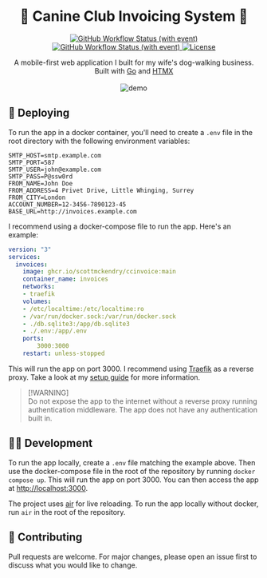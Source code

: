 <h1 align="center">💸 Canine Club Invoicing System 💸</h1>
<p align="center">
    <a href="https://github.com/scottmckendry/ccinvoice/actions/workflows/test.yml">
        <img alt="GitHub Workflow Status (with event)" src="https://img.shields.io/github/actions/workflow/status/scottmckendry/ccinvoice/test.yml?style=for-the-badge&logo=github&label=CI&color=%237dcfff">
    </a>
    <a href="https://github.com/scottmckendry/ccinvoice/actions/workflows/deploy.yml">
        <img alt="GitHub Workflow Status (with event)" src="https://img.shields.io/github/actions/workflow/status/scottmckendry/ccinvoice/test.yml?style=for-the-badge&logo=github&label=CD&color=%23bb9af7">
    </a>
    <a href="https://github.com/scottmckendry/ccinvoice/blob/main/LICENSE">
        <img alt="License" src="https://img.shields.io/github/license/scottmckendry/ccinvoice?style=for-the-badge&logo=github&color=%239ece6a">
    </a>
</p>

<p align="center">
    A mobile-first web application I built for my wife's dog-walking business. Built with <a href="https://go.dev">Go</a> and <a href="https://htmx.org">HTMX</a><br><br>
    <img alt="demo" src="https://github.com/scottmckendry/ccinvoice/assets/39483124/cccc727d-b9b2-419b-9766-20116f1b2c87">
</p>

## 🚀 Deploying
To run the app in a docker container, you'll need to create a `.env` file in the root directory with the following environment variables:
```env
SMTP_HOST=smtp.example.com
SMTP_PORT=587
SMTP_USER=john@example.com
SMTP_PASS=P@ssw0rd
FROM_NAME=John Doe
FROM_ADDRESS=4 Privet Drive, Little Whinging, Surrey
FROM_CITY=London
ACCOUNT_NUMBER=12-3456-7890123-45
BASE_URL=http://invoices.example.com
```

I recommend using a docker-compose file to run the app. Here's an example:

```yaml
version: "3"
services:
  invoices:
    image: ghcr.io/scottmckendry/ccinvoice:main
    container_name: invoices
    networks:
    - traefik
    volumes:
    - /etc/localtime:/etc/localtime:ro
    - /var/run/docker.sock:/var/run/docker.sock
    - ./db.sqlite3:/app/db.sqlite3
    - ./.env:/app/.env
    ports:
        3000:3000
    restart: unless-stopped
```

This will run the app on port 3000. I recommend using [Traefik](https://traefik.io) as a reverse proxy. Take a look at my [setup guide](https://scottmckendry.tech/posts/traefik-setup/) for more information.

> [!WARNING]\
> Do not expose the app to the internet without a reverse proxy running authentication middleware. The app does not have any authentication built in.

## 🧑‍💻 Development
To run the app locally, create a `.env` file matching the example above. Then use the docker-compose file in the root of the repository by running `docker compose up`. This will run the app on port 3000. You can then access the app at [http://localhost:3000](http://localhost:3000).

The project uses [air](https://github.com/cosmtrek/air) for live reloading. To run the app locally without docker, run `air` in the root of the repository.

## 🤝 Contributing
Pull requests are welcome. For major changes, please open an issue first to discuss what you would like to change.
